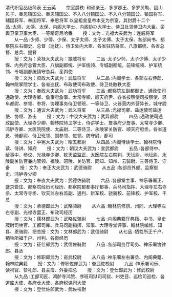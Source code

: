 清代职官品级简表
王云英
　　宗室爵秩:	和硕亲王、多罗郡王、多罗贝勒、固山贝子、奉恩镇国公、奉恩辅国公、不入八分镇国公、不入八分辅国公、镇国将军、辅国将军、奉国将军、奉恩将军 以显祖宣皇帝本支为宗室，其封爵十二个 
　　一品	:太师、太傅、太保、内阁大学士、内阁协办大学士、侍卫处领侍卫内大臣、銮舆卫掌卫事大臣、一等精奇尼哈番 
　　授：文为：光禄大夫武为：连威将军 
　　从一品	:少师、少傅、少保、太子太师、太子太傅、太子太保、各部尚书、都察院左右御史、总督（巡抚）、侍卫处内大臣、各省驻防将军、八旗都统、各省总督、总兵、提督	
　　授：文为：荣禄大夫武为：振威将军 
　　二品	:太子少师、太子少傅、太子少保、内务府总管大臣、八旗副都统、护军统领、专城副都统，前锋统领、护军统领、专城副都统镇守总兵、銮舆使	
　　授：文为：资政大夫武为：武显将军 
　　从二品	:内阁学士、各部左右侍郎、翰林院掌院学士、各省巡抚、布政使司布政使、侍卫处散秩大臣	
　　授：文为：奉政大夫武为：武功将军 
　　三品	:都察院左副都御史、通政使司通政使、大理寺卿、詹事府詹事、太常寺卿、顺天府尹、各省按察使司按察使、轻车都尉、参领、参将、协理事务侍卫领班、一等侍卫、火器营内外营异长，城守尉	
　　授：文为：通议大夫武为：武义将军 
　　从三品	:光禄司卿、盐运使司盐运使、协领、游击	
　　授：文为：中议大夫武为：武异都尉 
　　四品	:通政使司通政副使、大理寺少卿、翰林院侍卫学士、侍讲学士、詹事府少詹事、太常寺少卿、鸿胪寺卿、太医院院使、太庙尉、二等侍卫、永陵掌关防官、顺天府府丞，各省道员、骑都尉、侍卫班领、副参领、佐领、防守尉、都司	
　　授：文为：中宪大夫武为：昭五都尉 
　　从四品	:内阁侍读学士、翰林院侍读、侍讲、知府	
　　授：文为：朝议大夫武为：宣武都尉 
　　五品	:各部侍中、给事中、参议、光禄寺少卿、钦天监监正、太医院左右院判，天坛尉、地坛尉、永陵副关防官兼内管领、福陵、昭陵、关防官、同知、知州、云骑尉、三等侍卫、守备	
　　授：文为：奉正大夫武为：武德骑尉 
　　从五品	:各部员外郎、监察御史、鸿胪寺少卿	
　　授：文为：奉直大夫武为：武德佐骑尉 
　　六品	:各部堂主事、神乐署署正、盛京管庄、都察院经历司经历、都察院都都事厅都事、兵马司指挥、大理寺左右寺丞、太常寺寺丞、钦天监左右监副、通判、新军校、骁骑校、前锋校、护军校、千总	
　　授：文为：承德郎武为：武略骑尉 
　　从六品	:翰林院修撰、州同、大理寺左右寺副、光禄寺罢正、布政司经历	
　　授：文为：儒林郎武为：武略佐骑尉 
　　七品	:内阁典籍厅典籍、中书、皇史荿尉司牲官、工都司库、兵马司副指挥、知事、大理寺堂评事、翰林院编修、知县、恩骑尉、把总授：文为：文林郎武为：武信骑尉 
　　从七品	:牺牲所正千户、牺牲所福千户、州判、各衙经历	
　　授：文为：征仕郎武为：武信佐骑尉 
　　八品	:各部司务厅司务、神乐署协律郎、县丞	
　　授：文为：修职郎武为：奋武校尉 
　　从八品	:神乐署左右署丞、内阁典籍、翰林院典籍	
　　授：文为：修职佐郎武为：奋武佐校尉 
　　九品	:神乐署司乐、读祝官、赞礼郎、县主簿、外委把总	
　　授：文为：登仕郎武为：修武校尉 
　　从九品	:工部司匠、鸿胪寺鸿赞、序班司狱司司狱、州吏目、巡检司巡检、各道库大使、各府仓大使、各府税课司大使	
　　授：文为：登仕佐郎武为：武佐校尉 